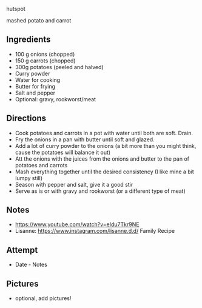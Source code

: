 hutspot

mashed potato and carrot

## Ingredients
* 100 g onions (chopped)
* 150 g carrots (chopped)
* 300g potatoes (peeled and halved) 
* Curry powder
* Water for cooking
* Butter for frying
* Salt and pepper
* Optional: gravy, rookworst/meat

## Directions
* Cook potatoes and carrots in a pot with water until both are soft. Drain.
* Fry the onions in a pan with butter until soft and glazed.
* Add a lot of curry powder to the onions (a bit more than you might think, cause the potatoes will balance it out)
* Att the onions with the juices from the onions and butter to the pan of potatoes and carrots
* Mash everything together until the desired consistency (I like mine a bit lumpy still)
* Season with pepper and salt, give it a good stir
* Serve as is or with gravy and rookworst (or a different type of meat)

## Notes
* https://www.youtube.com/watch?v=eIdu7Tkr9NE
* Lisanne: https://www.instagram.com/lisanne.d.d/ Family Recipe

## Attempt
* Date - Notes

## Pictures
* optional, add pictures!
